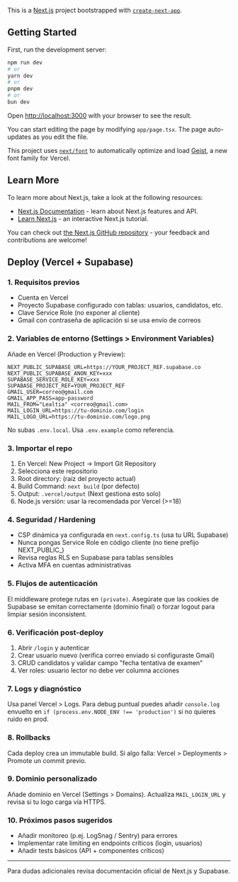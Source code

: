 This is a [Next.js](https://nextjs.org) project bootstrapped with [`create-next-app`](https://nextjs.org/docs/app/api-reference/cli/create-next-app).

## Getting Started

First, run the development server:

```bash
npm run dev
# or
yarn dev
# or
pnpm dev
# or
bun dev
```

Open [http://localhost:3000](http://localhost:3000) with your browser to see the result.

You can start editing the page by modifying `app/page.tsx`. The page auto-updates as you edit the file.

This project uses [`next/font`](https://nextjs.org/docs/app/building-your-application/optimizing/fonts) to automatically optimize and load [Geist](https://vercel.com/font), a new font family for Vercel.

## Learn More

To learn more about Next.js, take a look at the following resources:

- [Next.js Documentation](https://nextjs.org/docs) - learn about Next.js features and API.
- [Learn Next.js](https://nextjs.org/learn) - an interactive Next.js tutorial.

You can check out [the Next.js GitHub repository](https://github.com/vercel/next.js) - your feedback and contributions are welcome!

## Deploy (Vercel + Supabase)

### 1. Requisitos previos
* Cuenta en Vercel
* Proyecto Supabase configurado con tablas: usuarios, candidatos, etc.
* Clave Service Role (no exponer al cliente)
* Gmail con contraseña de aplicación si se usa envío de correos

### 2. Variables de entorno (Settings > Environment Variables)
Añade en Vercel (Production y Preview):

```
NEXT_PUBLIC_SUPABASE_URL=https://YOUR_PROJECT_REF.supabase.co
NEXT_PUBLIC_SUPABASE_ANON_KEY=xxx
SUPABASE_SERVICE_ROLE_KEY=xxx
SUPABASE_PROJECT_REF=YOUR_PROJECT_REF
GMAIL_USER=correo@gmail.com
GMAIL_APP_PASS=app-password
MAIL_FROM="Lealtia" <correo@gmail.com>
MAIL_LOGIN_URL=https://tu-dominio.com/login
MAIL_LOGO_URL=https://tu-dominio.com/logo.png
```

No subas `.env.local`. Usa `.env.example` como referencia.

### 3. Importar el repo
1. En Vercel: New Project -> Import Git Repository
2. Selecciona este repositorio
3. Root directory: (raíz del proyecto actual)
4. Build Command: `next build` (por defecto)
5. Output: `.vercel/output` (Next gestiona esto solo)
6. Node.js versión: usar la recomendada por Vercel (>=18)

### 4. Seguridad / Hardening
* CSP dinámica ya configurada en `next.config.ts` (usa tu URL Supabase)
* Nunca pongas Service Role en código cliente (no tiene prefijo NEXT_PUBLIC_)
* Revisa reglas RLS en Supabase para tablas sensibles
* Activa MFA en cuentas administrativas

### 5. Flujos de autenticación
El middleware protege rutas en `(private)`. Asegúrate que las cookies de Supabase se emitan correctamente (dominio final) o forzar logout para limpiar sesión inconsistent.

### 6. Verificación post-deploy
1. Abrir `/login` y autenticar
2. Crear usuario nuevo (verifica correo enviado si configuraste Gmail)
3. CRUD candidatos y validar campo "fecha tentativa de examen"
4. Ver roles: usuario lector no debe ver columna acciones

### 7. Logs y diagnóstico
Usa panel Vercel > Logs. Para debug puntual puedes añadir `console.log` envuelto en `if (process.env.NODE_ENV !== 'production')` si no quieres ruido en prod.

### 8. Rollbacks
Cada deploy crea un immutable build. Si algo falla: Vercel > Deployments > Promote un commit previo.

### 9. Dominio personalizado
Añade dominio en Vercel (Settings > Domains). Actualiza `MAIL_LOGIN_URL` y revisa si tu logo carga vía HTTPS.

### 10. Próximos pasos sugeridos
* Añadir monitoreo (p.ej. LogSnag / Sentry) para errores
* Implementar rate limiting en endpoints críticos (login, usuarios)
* Añadir tests básicos (API + componentes críticos)

---
Para dudas adicionales revisa documentación oficial de Next.js y Supabase.
